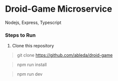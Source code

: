 # Droid-Game Microservice
Nodejs, Express, Typescript


### Steps to Run

1. Clone this repository

> git clone https://github.com/ableda/droid-game

> npm run install

> npm run dev
